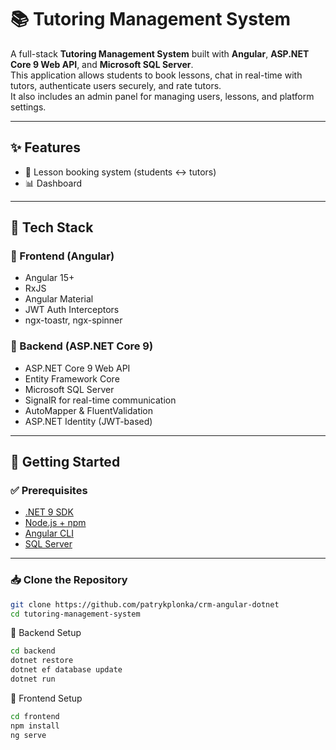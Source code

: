 # 📚 Tutoring Management System

A full-stack **Tutoring Management System** built with **Angular**, **ASP.NET Core 9 Web API**, and **Microsoft SQL Server**.  
This application allows students to book lessons, chat in real-time with tutors, authenticate users securely, and rate tutors.  
It also includes an admin panel for managing users, lessons, and platform settings.

---

## ✨ Features

- 📅 Lesson booking system (students ↔ tutors)  
- 📊 Dashboard 

---

## 🧱 Tech Stack

### 🔹 Frontend (Angular)

- Angular 15+
- RxJS
- Angular Material
- JWT Auth Interceptors
- ngx-toastr, ngx-spinner

### 🔹 Backend (ASP.NET Core 9)

- ASP.NET Core 9 Web API
- Entity Framework Core
- Microsoft SQL Server
- SignalR for real-time communication
- AutoMapper & FluentValidation
- ASP.NET Identity (JWT-based)

---

## 🚀 Getting Started

### ✅ Prerequisites

- [.NET 9 SDK](https://dotnet.microsoft.com/en-us/download/dotnet/9.0)
- [Node.js + npm](https://nodejs.org/)
- [Angular CLI](https://angular.io/cli)
- [SQL Server](https://www.microsoft.com/en-us/sql-server)

---

### 📥 Clone the Repository

```bash
git clone https://github.com/patrykplonka/crm-angular-dotnet
cd tutoring-management-system
```

🔧 Backend Setup
```bash
cd backend
dotnet restore
dotnet ef database update
dotnet run
```
🎨 Frontend Setup
```bash
cd frontend
npm install
ng serve
```
